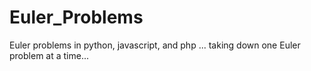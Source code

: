 Euler_Problems
==============

Euler problems in python, javascript, and php ... taking down one Euler problem at a time... 